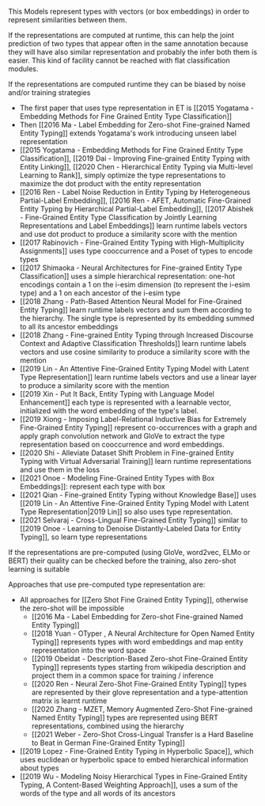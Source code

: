 This Models represent types with vectors (or box embeddings) in order to represent similarities between them.

If the representations are computed at runtime, this can help the joint prediction of two types that appear often in the same annotation because they will have also similar representation and probably the infer both them is easier. This kind of facility cannot be reached with flat classification modules. 

If the representations are computed runtime they can be biased by noise and/or training strategies

- The first paper that uses type representation in ET is [[2015 Yogatama - Embedding Methods for Fine Grained Entity Type Classification]]
- Then [[2016 Ma - Label Embedding for Zero-shot Fine-grained Named Entity Typing]] extends Yogatama's work introducing unseen label representation
- [[2015 Yogatama - Embedding Methods for Fine Grained Entity Type Classification]], [[2019 Dai - Improving Fine-grained Entity Typing with Entity Linking]], [[2020 Chen - Hierarchical Entity Typing via Multi-level Learning to Rank]],  simply optimize the type representations to maximize the dot product with the entity representation
- [[2016 Ren  - Label Noise Reduction in Entity Typing by Heterogeneous Partial-Label Embedding]], [[2016 Ren - AFET, Automatic Fine-Grained Entity Typing by Hierarchical Partial-Label Embedding]], [[2017 Abishek - Fine-Grained Entity Type Classification by Jointly Learning Representations and Label Embeddings]] learn runtime labels vectors and use dot product to produce a similarity score with the mention
- [[2017 Rabinovich - Fine-Grained Entity Typing with High-Multiplicity Assignments]] uses type cooccurrence and a Poset of types to encode types 
- [[2017 Shimaoka - Neural Architectures for Fine-grained Entity Type Classification]] uses a simple hierarchical representation: one-hot encodings contain a 1 on the i-esim dimension (to represent the i-esim type) and a 1 on each ancestor of the i-esim type
- [[2018 Zhang - Path-Based Attention Neural Model for Fine-Grained Entity Typing]] learn runtime labels vectors and sum them according to the hierarchy. The single type is represented by its embedding summed to all its ancestor embeddings
- [[2018 Zhang - Fine-grained Entity Typing through Increased Discourse Context and Adaptive Classification Thresholds]] learn runtime labels vectors and use cosine similarity to produce a similarity score with the mention
- [[2019 Lin - An Attentive Fine-Grained Entity Typing Model with Latent Type Representation]] learn runtime labels vectors and use a linear layer to produce a similarity score with the mention
- [[2019 Xin - Put It Back, Entity Typing with Language Model Enhancement]] each type is represented with a learnable vector, initialized with the word embedding of the type's label. 
- [[2019 Xiong - Imposing Label-Relational Inductive Bias for Extremely Fine-Grained Entity Typing]] represent co-occurrences with a graph and apply graph convolution network and GloVe to extract the type representation based on cooccurrence and word embeddings.
- [[2020 Shi - Alleviate Dataset Shift Problem in Fine-grained Entity Typing with Virtual Adversarial Training]] learn runtime representations and use them in the loss
- [[2021 Onoe - Modeling Fine-Grained Entity Types with Box Embeddings]]: represent each type with box
- [[2021 Qian - Fine-grained Entity Typing without Knowledge Base]] uses [[2019 Lin - An Attentive Fine-Grained Entity Typing Model with Latent Type Representation|2019 Lin]] so also uses type representation.
- [[2021 Selvaraj - Cross-Lingual Fine-Grained Entity Typing]] similar to [[2019 Onoe - Learning to Denoise Distantly-Labeled Data for Entity Typing]], so learn type representations

If the representations are pre-computed (using GloVe, word2vec, ELMo or BERT) their quality can be checked before the training, also zero-shot learning is suitable

Approaches that use pre-computed type representation are:

- All approaches for [[Zero Shot Fine Grained Entity Typing]], otherwise the zero-shot will be impossible
	- [[2016 Ma - Label Embedding for Zero-shot Fine-grained Named Entity Typing]]
	- [[2018 Yuan - OTyper , A Neural Architecture for Open Named Entity Typing]] represents types with word embeddings and map entity representation into the word space
	- [[2019 Obeidat - Description-Based Zero-shot Fine-Grained Entity Typing]] represents types starting from wikipedia description and project them in a common space for training / inference
	- [[2020 Ren - Neural Zero-Shot Fine-Grained Entity Typing]] types are represented by their glove representation and a type-attention matrix is learnt runtime
	- [[2020 Zhang - MZET, Memory Augmented Zero-Shot Fine-grained Named Entity Typing]] types are represented using BERT representations, combined using the hierarchy
	- [[2021 Weber - Zero-Shot Cross-Lingual Transfer is a Hard Baseline to Beat in German Fine-Grained Entity Typing]]
- [[2019 Lopez - Fine-Grained Entity Typing in Hyperbolic Space]], which uses euclidean or hyperbolic space to embed hierarchical information about types
- [[2019 Wu - Modeling Noisy Hierarchical Types in Fine-Grained Entity Typing, A Content-Based Weighting Approach]], uses a sum of the words of the type and all words of its ancestors

